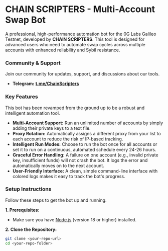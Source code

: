 # CHAIN SCRIPTERS - Multi-Account Swap Bot

A professional, high-performance automation bot for the 0G Labs Galileo Testnet, developed by **CHAIN SCRIPTERS**. This tool is designed for advanced users who need to automate swap cycles across multiple accounts with enhanced reliability and Sybil resistance.

### **Community & Support**

Join our community for updates, support, and discussions about our tools.

* **Telegram:** [**t.me/ChainScripters**](https://t.me/ChainScripters)

### **Key Features**

This bot has been revamped from the ground up to be a robust and intelligent automation tool.

* **Multi-Account Support:** Run an unlimited number of accounts by simply adding their private keys to a text file.
* **Proxy Rotation:** Automatically assigns a different proxy from your list to each account to reduce the risk of IP-based tracking.
* **Intelligent Run Modes:** Choose to run the bot once for all accounts or set it to run on a continuous, automated schedule every 24-26 hours.
* **Graceful Error Handling:** A failure on one account (e.g., invalid private key, insufficient funds) will not crash the bot. It logs the error and automatically moves on to the next account.
* **User-Friendly Interface:** A clean, simple command-line interface with colored logs makes it easy to track the bot's progress.

### **Setup Instructions**

Follow these steps to get the bot up and running.

**1. Prerequisites:**
* Make sure you have [Node.js](https://nodejs.org/) (version 18 or higher) installed.

**2. Clone the Repository:**
```bash
git clone <your-repo-url>
cd <your-repo-folder>
